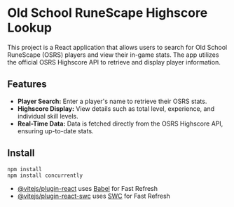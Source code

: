 # Old School RuneScape Highscore Lookup

This project is a React application that allows users to search for Old School RuneScape (OSRS) players and view their in-game stats. The app utilizes the official OSRS Highscore API to retrieve and display player information.

## Features

- **Player Search:** Enter a player's name to retrieve their OSRS stats.
- **Highscore Display:** View details such as total level, experience, and individual skill levels.
- **Real-Time Data:** Data is fetched directly from the OSRS Highscore API, ensuring up-to-date stats.

## Install

```
npm install
npm install concurrently
```

- [@vitejs/plugin-react](https://github.com/vitejs/vite-plugin-react/blob/main/packages/plugin-react/README.md) uses [Babel](https://babeljs.io/) for Fast Refresh
- [@vitejs/plugin-react-swc](https://github.com/vitejs/vite-plugin-react-swc) uses [SWC](https://swc.rs/) for Fast Refresh
